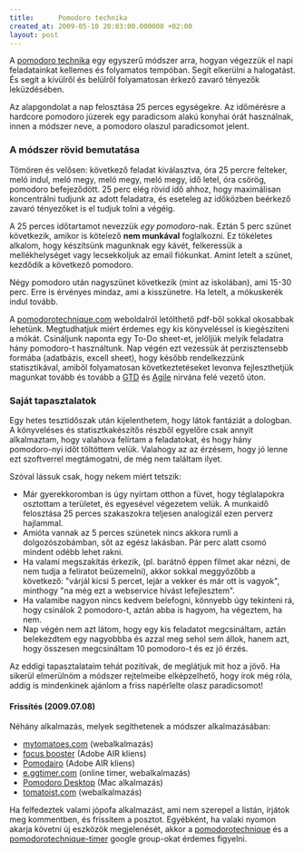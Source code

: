 ```yaml
--- 
title:      Pomodoro technika
created_at: 2009-05-10 20:03:00.000000 +02:00
layout: post
--- 
```


A [pomodoro technika](http://www.pomodorotechnique.com) egy egyszerű módszer arra, hogyan végezzük el napi
feladatainkat kellemes és folyamatos tempóban. Segít elkerülni a
halogatást. És segít a kívülről és belülről folyamatosan érkező zavaró
tényezők leküzdésében.

Az alapgondolat a nap felosztása 25 perces egységekre. Az időmérésre
a hardcore pomodoro júzerek egy paradicsom alakú konyhai órát használnak, innen a módszer
neve, a pomodoro olaszul paradicsomot jelent. 

### A módszer rövid bemutatása

Tömören és velősen: következő feladat kiválasztva, óra 25 percre felteker, meló indul, meló
megy, meló megy, meló megy, idő
letel, óra csörög, pomodoro befejeződött. 25 perc elég rövid idő
ahhoz, hogy maximálisan koncentrálni tudjunk az adott feladatra, és
eseteleg az időközben beérkező zavaró tényezőket is el tudjuk tolni a végéig.

A 25 perces időtartamot nevezzük _egy pomodoro_-nak.
Eztán 5 perc szünet következik, amikor is kötelező **nem munkával**
foglalkozni. Ez tökéletes alkalom, hogy készítsünk magunknak egy kávét,
felkeressük a mellékhelységet vagy lecsekkoljuk az email
fiókunkat. Amint letelt a szünet, kezdődik a következő pomodoro.

Négy pomodoro után nagyszünet következik (mint az iskolában), ami
15-30 perc. Erre is érvényes mindaz, ami a kisszünetre. Ha letelt, a
mókuskerék indul tovább.

A [pomodorotechnique.com](http://www.pomodorotechnique.com) weboldalról
letölthető pdf-ből sokkal okosabbak lehetünk. Megtudhatjuk miért
érdemes egy kis könyveléssel is kiegészíteni a mókát. Csináljunk naponta egy
To-Do sheet-et, jelöljük melyik feladatra hány pomodoro-t használtunk. Nap
végén ezt vezessük át perzisztensebb formába (adatbázis, excell sheet), hogy később
rendelkezzünk statisztikával, amiből folyamatosan következtetéseket levonva
fejleszthetjük magunkat tovább és tovább a [GTD](http://en.wikipedia.org/wiki/Getting_Things_Done) és [Agile](http://agilemanifesto.org/) nirvána felé vezető úton.

### Saját tapasztalatok

Egy hetes tesztidőszak után kijelenthetem, hogy látok fantáziát a
dologban. A könyveléses és statisztkakészítős részből egyelőre csak
annyit alkalmaztam, hogy valahova felírtam a feladatokat, és hogy hány
pomodoro-nyi időt töltöttem velük. Valahogy az az érzésem, hogy jó
lenne ezt szoftverrel megtámogatni, de még nem találtam ilyet.

Szóval lássuk csak, hogy nekem miért tetszik:

* Már gyerekkoromban is úgy nyírtam otthon a füvet, hogy téglalapokra
  osztottam a területet, és egyesével végezetem velük. A munkaidő
  felosztása 25 perces szakaszokra teljesen analogizál ezen perverz hajlammal.
* Amióta vannak az 5 perces szünetek nincs akkora rumli a
  dolgozószobámban, sőt az egész lakásban. Pár perc alatt csomó
  mindent odébb lehet rakni.
* Ha valami megszakítás érkezik, (pl. barátnő éppen filmet akar nézni, de nem tudja a feliratot
  beüzemelni), akkor sokkal meggyőzőbb a következő: "várjál kicsi 5 percet,
  lejár a vekker és már ott is vagyok", minthogy "na még ezt a webservice
  hívást lefejlesztem".
* Ha valamibe nagyon nincs kedvem belefogni, könnyebb úgy tekinteni
  rá, hogy csinálok 2 pomodoro-t, aztán abba is hagyom, ha végeztem,
  ha nem.
* Nap végén nem azt látom, hogy egy kis feladatot megcsináltam, aztán
  belekezdtem egy nagyobbba és azzal meg sehol sem állok, hanem azt,
  hogy összesen megcsináltam 10 pomodoro-t és ez jó érzés.

Az eddigi tapasztalataim tehát pozitívak, de meglátjuk mit hoz a jövő. Ha sikerül elmerülnöm
a módszer rejtelmeibe elképzelhető, hogy írok még róla, addig is
mindenkinek ajánlom a friss napérlelte olasz paradicsomot!

#### <span class="highlighted">Frissítés (2009.07.08)</span>

Néhány alkalmazás, melyek segíthetenek a módszer alkalmazásában:

* [mytomatoes.com](http://mytomatoes.com/) (webalkalmazás)
* [focus booster](http://www.focusboosterapp.com/) (Adobe AIR kliens)
* [Pomodairo](http://code.google.com/p/pomodairo/) (Adobe AIR kliens)
* [e.ggtimer.com](http://e.ggtimer.com/) (online timer, webalkalmazás)
* [Pomodoro Desktop](http://pomodoro.ugolandini.com/) (Mac alkalmazás)
* [tomatoist.com](http://tomatoist.com) (webalkalmazás)

Ha felfedeztek valami jópofa alkalmazást, ami nem szerepel a listán, írjátok meg
kommentben, és frissítem a posztot. Egyébként, ha valaki nyomon akarja
követni új eszközök megjelenését, akkor a
[pomodorotechnique](http://groups.google.com/group/pomodorotechnique)
és a
[pomodorotechnique-timer](http://groups.google.com/group/pomodorotechnique-timer)
google group-okat érdemes figyelni.
